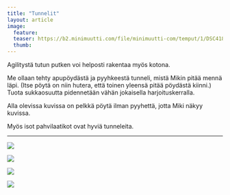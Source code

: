 ```yaml
---
title: "Tunnelit"
layout: article
image:
  feature:
  teaser: https://b2.minimuutti.com/file/minimuutti-com/temput/1/DSC41885-245px.jpg
  thumb:
---
```


Agilitystä tutun putken voi helposti rakentaa myös kotona.

Me ollaan tehty apupöydästä ja pyyhkeestä tunneli, mistä Mikin pitää mennä läpi. (Itse pöytä on niin hutera, että toinen yleensä pitää pöydästä kiinni.) Tuota sukkaosuutta pidennetään vähän jokaisella harjoituskerralla.

Alla olevissa kuvissa on pelkkä pöytä ilman pyyhettä, jotta Miki näkyy kuvissa.

Myös isot pahvilaatikot ovat hyviä tunneleita.

---

![](https://b2.minimuutti.com/file/minimuutti-com/aktivointi/tunnelit/DSC32087-800px.jpg)

![](https://b2.minimuutti.com/file/minimuutti-com/aktivointi/tunnelit/DSC32106-800px.jpg)

![](https://b2.minimuutti.com/file/minimuutti-com/aktivointi/tunnelit/DSC32095-800px.jpg)

![](https://b2.minimuutti.com/file/minimuutti-com/aktivointi/tunnelit/IMG29506-800px.jpg)
